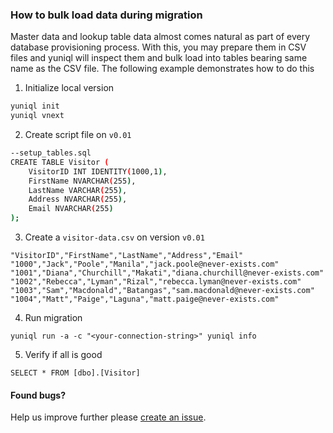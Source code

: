 ### How to bulk load data during migration

Master data and lookup table data almost comes natural as part of every database provisioning process. With this, you may prepare them in CSV files and yuniql will inspect them and bulk load into tables bearing same name as the CSV file. The following example demonstrates how to do this

1. Initialize local version

```bash
yuniql init
yuniql vnext
```

2. Create script file on `v0.01`

```bash
--setup_tables.sql
CREATE TABLE Visitor (
	VisitorID INT IDENTITY(1000,1),
	FirstName NVARCHAR(255),
	LastName VARCHAR(255),
	Address NVARCHAR(255),
	Email NVARCHAR(255)
);
```

3. Create a `visitor-data.csv` on version `v0.01`

```
"VisitorID","FirstName","LastName","Address","Email"
"1000","Jack","Poole","Manila","jack.poole@never-exists.com"
"1001","Diana","Churchill","Makati","diana.churchill@never-exists.com"
"1002","Rebecca","Lyman","Rizal","rebecca.lyman@never-exists.com"
"1003","Sam","Macdonald","Batangas","sam.macdonald@never-exists.com"
"1004","Matt","Paige","Laguna","matt.paige@never-exists.com"
```

4. Run migration

``
yuniql run -a -c "<your-connection-string>"
yuniql info
``

5. Verify if all is good

```
SELECT * FROM [dbo].[Visitor]
```

#### Found bugs?

Help us improve further please [create an issue](https://github.com/rdagumampan/yuniql/issues/new).
